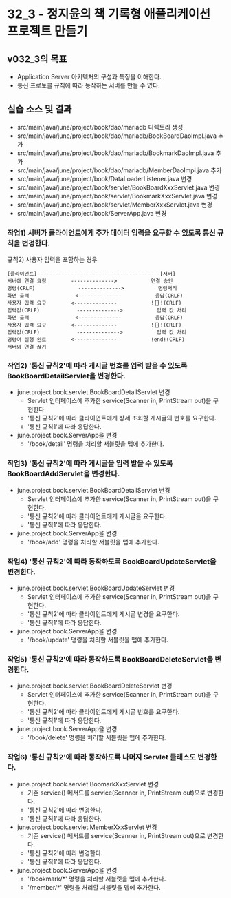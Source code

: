 # 32_3 - 정지윤의 책 기록형 애플리케이션 프로젝트 만들기

## v032_3의 목표

- Application Server 아키텍처의 구성과 특징을 이해한다.
- 통신 프로토콜 규칙에 따라 동작하는 서버를 만들 수 있다.

## 실습 소스 및 결과

- src/main/java/june/project/book/dao/mariadb 디렉토리 생성
- src/main/java/june/project/book/dao/mariadb/BookBoardDaoImpl.java 추가
- src/main/java/june/project/book/dao/mariadb/BookmarkDaoImpl.java 추가
- src/main/java/june/project/book/dao/mariadb/MemberDaoImpl.java 추가
- src/main/java/june/project/book/DataLoaderListener.java 변경
- src/main/java/june/project/book/servlet/BookBoardXxxServlet.java 변경
- src/main/java/june/project/book/servlet/BookmarkXxxServlet.java 변경
- src/main/java/june/project/book/servlet/MemberXxxServlet.java 변경
- src/main/java/june/project/book/ServerApp.java 변경

### 작업1) 서버가 클라이언트에게 추가 데이터 입력을 요구할 수 있도록 통신 규칙을 변경한다.

규칙2) 사용자 입력을 포함하는 경우
```
[클라이언트]----------------------------------------[서버]
서버에 연결 요청        -------------->           연결 승인
명령(CRLF)              -------------->           명령처리
화면 출력               <--------------           응답(CRLF)
사용자 입력 요구        <--------------           !{}!(CRLF)
입력값(CRLF)            -------------->           입력 값 처리
화면 출력               <--------------           응답(CRLF)
사용자 입력 요구        <--------------           !{}!(CRLF)
입력값(CRLF)            -------------->           입력 값 처리
명령어 실행 완료        <--------------           !end!(CRLF)
서버와 연결 끊기
```

### 작업2) '통신 규칙2'에 따라 게시글 번호를 입력 받을 수 있도록 BookBoardDetailServlet을 변경한다.

- june.project.book.servlet.BookBoardDetailServlet 변경
  - Servlet 인터페이스에 추가한 service(Scanner in, PrintStream out)을 구현한다.
  - '통신 규칙2'에 따라 클라이언트에게 상세 조회할 게시글의 번호를 요구한다.
  - '통신 규칙1'에 따라 응답한다.
- june.project.book.ServerApp을 변경
  - '/book/detail' 명령을 처리할 서블릿을 맵에 추가한다.

### 작업3) '통신 규칙2'에 따라 게시글을 입력 받을 수 있도록 BookBoardAddServlet을 변경한다.

- june.project.book.servlet.BookBoardDetailServlet 변경
  - Servlet 인터페이스에 추가한 service(Scanner in, PrintStream out)을 구현한다.
  - '통신 규칙2'에 따라 클라이언트에게 게시글을 요구한다.
  - '통신 규칙1'에 따라 응답한다.
- june.project.book.ServerApp을 변경
  - '/book/add' 명령을 처리할 서블릿을 맵에 추가한다.

### 작업4) '통신 규칙2'에 따라 동작하도록 BookBoardUpdateServlet을 변경한다.

- june.project.book.servlet.BookBoardUpdateServlet 변경
  - Servlet 인터페이스에 추가한 service(Scanner in, PrintStream out)을 구현한다.
  - '통신 규칙2'에 따라 클라이언트에게 게시글 변경을 요구한다.
  - '통신 규칙1'에 따라 응답한다.
- june.project.book.ServerApp을 변경
  - '/book/update' 명령을 처리할 서블릿을 맵에 추가한다.
  
### 작업5) '통신 규칙2'에 따라 동작하도록 BookBoardDeleteServlet을 변경한다.

- june.project.book.servlet.BookBoardDeleteServlet 변경
  - Servlet 인터페이스에 추가한 service(Scanner in, PrintStream out)을 구현한다.
  - '통신 규칙2'에 따라 클라이언트에게 게시글 번호를 요구한다.
  - '통신 규칙1'에 따라 응답한다.
- june.project.book.ServerApp을 변경
  - '/book/delete' 명령을 처리할 서블릿을 맵에 추가한다.
  
### 작업6) '통신 규칙2'에 따라 동작하도록 나머지 Servlet 클래스도 변경한다.

- june.project.book.servlet.BoomarkXxxServlet 변경
  - 기존 service() 메서드를 service(Scanner in, PrintStream out)으로 변경한다.
  - '통신 규칙2'에 따라 변경한다.
  - '통신 규칙1'에 따라 응답한다.
- june.project.book.servlet.MemberXxxServlet 변경
  - 기존 service() 메서드를 service(Scanner in, PrintStream out)으로 변경한다.
  - '통신 규칙2'에 따라 변경한다.
  - '통신 규칙1'에 따라 응답한다.
- june.project.book.ServerApp을 변경
  - '/bookmark/*' 명령을 처리할 서블릿을 맵에 추가한다.
  - '/member/*' 명령을 처리할 서블릿을 맵에 추가한다.
   



